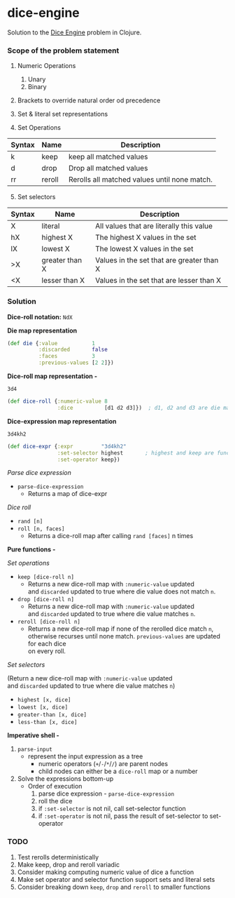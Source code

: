 # dice-engine

Solution to the [Dice Engine](https://github.com/nilenso/winter-onboarding-2021/blob/main/doc/dice-engine-problem.md)
problem in Clojure.

### Scope of the problem statement ###

1. Numeric Operations
    1. Unary
    2. Binary

2. Brackets to override natural order od precedence
3. Set & literal set representations
4. Set Operations

| Syntax | Name           | Description                                                                  |
|--------|----------------|------------------------------------------------------------------------------|
| k      | keep           | keep all matched values                                                      |
| d      | drop           | Drop all matched values                                                      |
| rr     | reroll         | Rerolls all matched values until none match.                                 |

5. Set selectors

| Syntax | Name              | Description                                   |
|--------|-------------------|-----------------------------------------------|
| X      | literal           | All values that are literally this value      |
| hX     | highest X         | The highest X values in the set               |
| lX     | lowest X          | The lowest X values in the set                |
| \>X    | greater than X    | Values in the set that are greater than X     |
| \<X    | lesser than X     | Values in the set that are lesser than X      |

### Solution ###

**Dice-roll notation:** `NdX`

**Die map representation**

```clojure
(def die {:value           1
          :discarded       false
          :faces           3
          :previous-values [2 2]})
```

**Dice-roll map representation -**

`3d4`

```clojure
(def dice-roll {:numeric-value 8
                :dice          [d1 d2 d3]})  ; d1, d2 and d3 are die maps of face value 4, 3 & 1
``` 

**Dice-expression map representation**

`3d4kh2`

```clojure
(def dice-expr {:expr         "3d4kh2"
                :set-selector highest       ; highest and keep are functions
                :set-operator keep})
```

_Parse dice expression_

- `parse-dice-expression`
    - Returns a map of dice-expr

_Dice roll_

- `rand [n]`
- `roll [n, faces]`
    - Returns a dice-roll map after calling `rand [faces]` n times

**Pure functions -**

_Set operations_

- `keep [dice-roll n]`
    - Returns a new dice-roll map with `:numeric-value` updated \
      and `discarded` updated to true where die value does not match `n`.
- `drop [dice-roll n]`
    - Returns a new dice-roll map with `:numeric-value` updated \
      and `discarded` updated to true where die value matches `n`.
- `reroll [dice-roll n]`
    - Returns a new dice-roll map if none of the rerolled dice match `n`,\
      otherwise recurses until none match. `previous-values` are updated for each dice \
      on every roll.

_Set selectors_

(Return a new dice-roll map with `:numeric-value` updated \
and `discarded` updated to true where die value matches `n`)

- `highest [x, dice]`
- `lowest [x, dice]`
- `greater-than [x, dice]`
- `less-than [x, dice]`

**Imperative shell -**

1. `parse-input`
    - represent the input expression as a tree
        - numeric operators (`+`/`-`/`*`/`/`) are parent nodes
        - child nodes can either be a `dice-roll` map or a number
2. Solve the expressions bottom-up
    - Order of execution
        1. parse dice expression - `parse-dice-expression`
        2. roll the dice
        3. if `:set-selector` is not nil, call set-selector function
        4. if `:set-operator` is not nil, pass the result of set-selector to set-operator

### TODO

1. Test rerolls deterministically
2. Make keep, drop and reroll variadic
3. Consider making computing numeric value of dice a function
4. Make set operator and selector function support sets and literal sets
5. Consider breaking down `keep`, `drop` and `reroll` to smaller functions